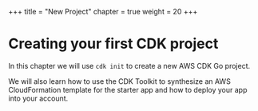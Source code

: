 +++
title = "New Project"
chapter = true
weight = 20
+++

# Creating your first CDK project

In this chapter we will use `cdk init` to create a new AWS CDK Go project.

We will also learn how to use the CDK Toolkit to synthesize an AWS
CloudFormation template for the starter app and how to deploy your app into your
account.

